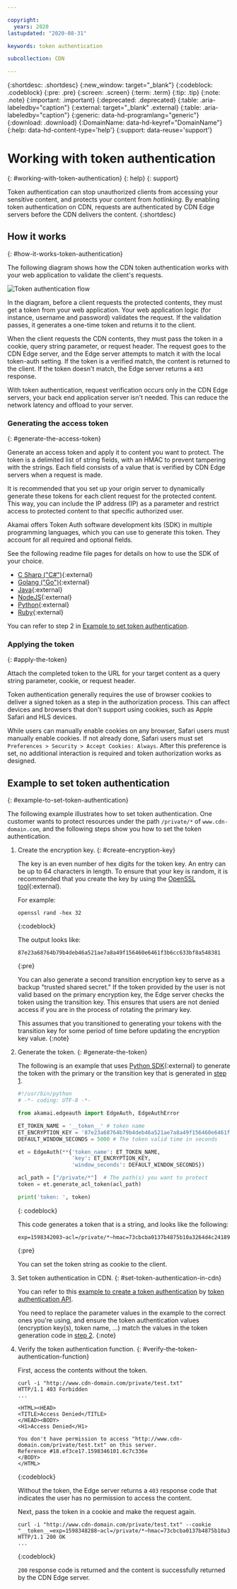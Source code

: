 ```yaml
---

copyright:
  years: 2020
lastupdated: "2020-08-31"

keywords: token authentication

subcollection: CDN

---
```


{:shortdesc: .shortdesc}
{:new_window: target="_blank"}
{:codeblock: .codeblock}
{:pre: .pre}
{:screen: .screen}
{:term: .term}
{:tip: .tip}
{:note: .note}
{:important: .important}
{:deprecated: .deprecated}
{:table: .aria-labeledby="caption"}
{:external: target="_blank" .external}
{:table: .aria-labeledby="caption"}
{:generic: data-hd-programlang="generic"}
{:download: .download}
{:DomainName: data-hd-keyref="DomainName"}
{:help: data-hd-content-type='help'}
{:support: data-reuse='support'}

# Working with token authentication
{: #working-with-token-authentication}
{: help}
{: support}

Token authentication can stop unauthorized clients from accessing your sensitive content, and protects your content from _hotlinking_. By enabling token authentication on CDN, requests are authenticated by CDN Edge servers before the CDN delivers the content.
{:shortdesc}

## How it works
{: #how-it-works-token-authentication}

The following diagram shows how the CDN token authentication works with your web application to validate the client's requests.

   ![Token authentication flow](images/token-authentication-flow.png)

In the diagram, before a client requests the protected contents, they must get a token from your web application. Your web application logic (for instance, username and password) validates the request. If the validation passes, it generates a one-time token and returns it to the client.

When the client requests the CDN contents, they must pass the token in a cookie, query string parameter, or request header. The request goes to the CDN Edge server, and the Edge server attempts to match it with the local token-auth setting. If the token is a verified match, the content is returned to the client. If the token doesn't match, the Edge server returns a `403` response.

With token authentication, request verification occurs only in the CDN Edge servers, your back end application server isn't needed. This can reduce the network latency and offload to your server.

### Generating the access token
{: #generate-the-access-token}

Generate an access token and apply it to content you want to protect. The token is a delimited list of string fields, with an HMAC to prevent tampering with the strings. Each field consists of a value that is verified by CDN Edge servers when a request is made.

It is recommended that you set up your origin server to dynamically generate these tokens for each client request for the protected content. This way, you can include the IP address (IP) as a parameter and restrict access to protected content to that specific authorized user.

Akamai offers Token Auth software development kits (SDK) in multiple programming languages, which you can use to generate this token. They account for all required and optional fields.

See the following readme file pages for details on how to use the SDK of your choice.

- [C Sharp ("C#")](https://github.com/BookBeat/EdgeAuth-Token-CSharp){:external}
- [Golang ("Go")](https://github.com/mobilerider/EdgeAuth-Token-Golang){:external}
- [Java](https://github.com/akamai/EdgeAuth-Token-Java){:external}
- [NodeJS](https://github.com/akamai/EdgeAuth-Token-Node){:external}
- [Python](https://github.com/akamai/EdgeAuth-Token-Python){:external}
- [Ruby](https://github.com/akamai/EdgeAuth-Token-Ruby){:external}

You can refer to step 2 in [Example to set token authentication](/docs/CDN?topic=CDN-working-with-token-authentication#example-to-set-token-authentication).

### Applying the token
{: #apply-the-token}

Attach the completed token to the URL for your target content as a query string parameter, cookie, or request header.

Token authentication generally requires the use of browser cookies to deliver a signed token as a step in the authorization process. This can affect devices and browsers that don't support using cookies, such as Apple Safari and HLS devices.

While users can manually enable cookies on any browser, Safari users must manually enable cookies. If not already done, Safari users must set `Preferences > Security > Accept Cookies: Always`. After this preference is set, no additional interaction is required and token authorization works as designed.

## Example to set token authentication
{: #example-to-set-token-authentication}

The following example illustrates how to set token authentication. One customer wants to protect resources under the path `/private/*` of `www.cdn-domain.com`, and the following steps show you how to set the token authentication.

1. Create the encryption key.
{: #create-encryption-key}

    The key is an even number of hex digits for the token key. An entry can be up to 64 characters in length. To ensure that your key is random, it is recommended that you create the key by using the [OpenSSL tool](https://www.openssl.org/){:external}.

    For example:

    ```shell
    openssl rand -hex 32
    ```
    {:codeblock}

    The output looks like:

    ```
    87e23a68764b79b4deb46a521ae7a8a49f156460e6461f3b6cc633bf8a548381
    ```
    {:pre}

    You can also generate a second transition encryption key to serve as a backup "trusted shared secret." If the token provided by the user is not valid based on the primary encryption key, the Edge server checks the token using the transition key. This ensures that users are not denied access if you are in the process of rotating the primary key.

    This assumes that you transitioned to generating your tokens with the transition key for some period of time before updating the encryption key value.
    {:note}

2. Generate the token.
{: #generate-the-token}

    The following is an example that uses [Python SDK](https://github.com/akamai/EdgeAuth-Token-Python){:external} to generate the token with the primary or the transition key that is generated in [step 1](#create-encryption-key).

    ```python
    #!/usr/bin/python
    # -*- coding: UTF-8 -*-

    from akamai.edgeauth import EdgeAuth, EdgeAuthError

    ET_TOKEN_NAME = '__token__' # token name
    ET_ENCRYPTION_KEY = '87e23a68764b79b4deb46a521ae7a8a49f156460e6461f3b6cc633bf8a548381' # Encryption key
    DEFAULT_WINDOW_SECONDS = 5000 # The token valid time in seconds

    et = EdgeAuth(**{'token_name': ET_TOKEN_NAME,
                     'key': ET_ENCRYPTION_KEY,
                     'window_seconds': DEFAULT_WINDOW_SECONDS})

    acl_path = ["/private/*"]  # The path(s) you want to protect
    token = et.generate_acl_token(acl_path)

    print('token: ', token)
    ```
    {: codeblock}

    This code generates a token that is a string, and looks like the following:

    ```
    exp=1598342003~acl=/private/*~hmac=73cbcba0137b4875b10a3264d4c24189a91825e51f2764af0891a854d015dd08
    ```
    {:pre}

    You can set the token string as cookie to the client.

3. Set token authentication in CDN.
{: #set-token-authentication-in-cdn}

    You can refer to this [example to create a token authentication](/docs/CDN?topic=CDN-code-examples-using-the-cdn-api#create-token-auth-example) by [token authentication API](/docs/CDN?topic=CDN-cdn-api-reference#api-for-token-authentication).

    You need to replace the parameter values in the example to the correct ones you're using, and ensure the token authentication values (encryption key(s), token name, ...) match the values in the token generation code in [step 2](#generate-the-token).
    {:note}

4. Verify the token authentication function.
{: #verify-the-token-authentication-function}

    First, access the contents without the token.

    ```shell
    curl -i "http://www.cdn-domain.com/private/test.txt"
    HTTP/1.1 403 Forbidden
    ...

    <HTML><HEAD>
    <TITLE>Access Denied</TITLE>
    </HEAD><BODY>
    <H1>Access Denied</H1>

    You don't have permission to access "http://www.cdn-domain.com/private/test.txt" on this server.
    Reference #18.ef3ce17.1598346101.6c7c336e
    </BODY>
    </HTML>
    ```
    {:codeblock}

    Without the token, the Edge server returns a `403` response code that indicates the user has no permission to access the content.

    Next, pass the token in a cookie and make the request again.

    ```shell
    curl -i "http://www.cdn-domain.com/private/test.txt" --cookie "__token__=exp=1598348288~acl=/private/*~hmac=73cbcba0137b4875b10a3264d4c24189a91825e51f2764af0891a854d015dd08"
    HTTP/1.1 200 OK
    ...
    ```
    {:codeblock}

    `200` response code is returned and the content is successfully returned by the CDN Edge server.
